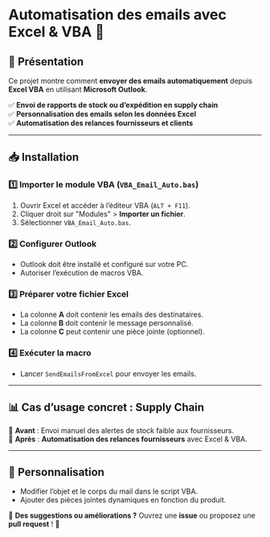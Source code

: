 # **Automatisation des emails avec Excel & VBA 📩**

## 📌 **Présentation**
Ce projet montre comment **envoyer des emails automatiquement** depuis **Excel VBA** en utilisant **Microsoft Outlook**. 

✅ **Envoi de rapports de stock ou d’expédition en supply chain**  
✅ **Personnalisation des emails selon les données Excel**  
✅ **Automatisation des relances fournisseurs et clients**  

---

## 📥 **Installation**
### 1️⃣ **Importer le module VBA (`VBA_Email_Auto.bas`)**
1. Ouvrir Excel et accéder à l’éditeur VBA (`ALT + F11`).
2. Cliquer droit sur "Modules" > **Importer un fichier**.
3. Sélectionner `VBA_Email_Auto.bas`.

### 2️⃣ **Configurer Outlook**
- Outlook doit être installé et configuré sur votre PC.
- Autoriser l’exécution de macros VBA.

### 3️⃣ **Préparer votre fichier Excel**
- La colonne **A** doit contenir les emails des destinataires.
- La colonne **B** doit contenir le message personnalisé.
- La colonne **C** peut contenir une pièce jointe (optionnel).

### 4️⃣ **Exécuter la macro**
- Lancer `SendEmailsFromExcel` pour envoyer les emails.

---

## 📊 **Cas d’usage concret : Supply Chain**
🔹 **Avant** : Envoi manuel des alertes de stock faible aux fournisseurs.  
🔹 **Après** : **Automatisation des relances fournisseurs** avec Excel & VBA.  

---

## 📌 **Personnalisation**
- Modifier l’objet et le corps du mail dans le script VBA.
- Ajouter des pièces jointes dynamiques en fonction du produit.

📣 **Des suggestions ou améliorations ?** Ouvrez une **issue** ou proposez une **pull request** ! 🚀
